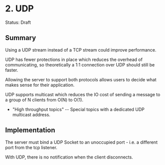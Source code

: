 # 2. UDP

Status: Draft

## Summary

Using a UDP stream instead of a TCP stream could improve performance.

UDP has fewer protections in place which reduces the overhead of communicating, so theoretically a 1:1 connection over UDP should still be faster.

Allowing the server to support both protocols allows users to decide what makes sense for their application. 

UDP supports multicast which reduces the IO cost of sending a message to a group of N clients from O(N) to O(1).
- "High throughput topics" -- Special topics with a dedicated UDP multicast address.

## Implementation

The server must bind a UDP Socket to an unoccupied port - i.e. a different port from the tcp listener.

With UDP, there is no notification when the client disconnects.